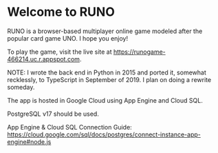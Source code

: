 # Welcome to RUNO

RUNO is a browser-based multiplayer online game modeled after the popular card
game UNO. I hope you enjoy!

To play the game, visit the live site at https://runogame-466214.uc.r.appspot.com.

NOTE: I wrote the back end in Python in 2015 and ported it, somewhat recklessly, to
TypeScript in September of 2019. I plan on doing a rewrite someday.

The app is hosted in Google Cloud using App Engine and Cloud SQL.

PostgreSQL v17 should be used.

App Engine & Cloud SQL Connection Guide:
https://cloud.google.com/sql/docs/postgres/connect-instance-app-engine#node.js

